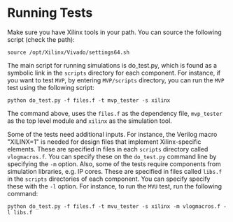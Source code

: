 # Running Tests

Make sure you have Xilinx tools in your path. You can source the following script (check the path):

    source /opt/Xilinx/Vivado/settings64.sh
   
The main script for running simulations is do_test.py, which is found as a symbolic link in the `scripts` directory for each component. For instance, if you want to test `MVP`, by entering `MVP/scripts` directory, you can run the `MVP` test using the following script:

    python do_test.py -f files.f -t mvp_tester -s xilinx
    
The command above, uses the `files.f` as the dependency file, `mvp_tester` as the top level module and `xilinx` as the simulation tool.

Some of the tests need additional inputs. For instance, the Verilog macro "XILINX=1" is needed for design files that implement Xilinx-specific elements. These are specified in files in each `scripts` directory called `vlogmacros.f`. You can specify these on the `do_test.py` command line by specifying the `-m` option. Also, some of the tests require components from simulation libraries, e.g. IP cores. These are specified in files called `libs.f` in the `scripts` directories of each component. You can specify specify these with the `-l` option. For instance, to run the `MVU` test, run the following command:

    python do_test.py -f files.f -t mvu_tester -s xilinx -m vlogmacros.f -l libs.f